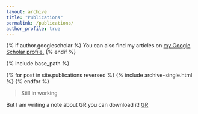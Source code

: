 ```yaml
---
layout: archive
title: "Publications"
permalink: /publications/
author_profile: true
---
```


{% if author.googlescholar %}
  You can also find my articles on <u><a href="{{author.googlescholar}}">my Google Scholar profile</a>.</u>
{% endif %}

{% include base_path %}

{% for post in site.publications reversed %}
  {% include archive-single.html %}
{% endfor %}

> Still in working

But I am writing a note about GR you can download it! 
[GR](https://funyday-k.github.io/lingyuxia//files/GR_note.pdf)
